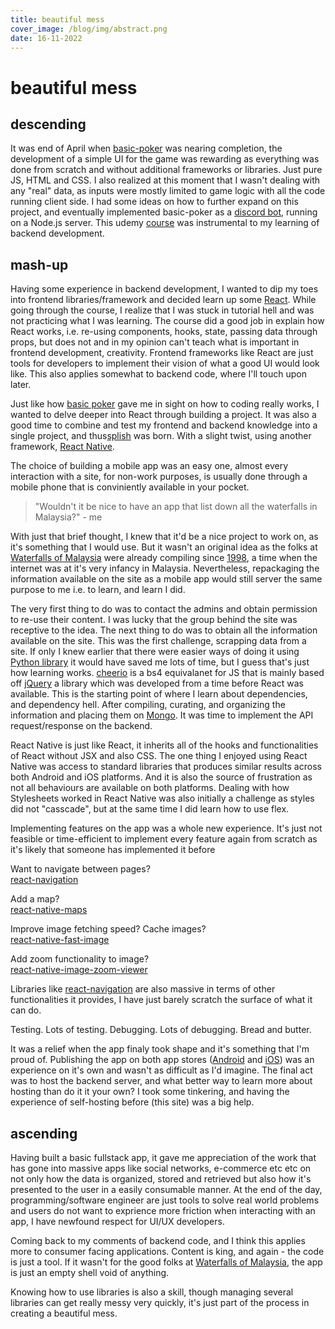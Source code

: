 ```yaml
---
title: beautiful mess
cover_image: /blog/img/abstract.png
date: 16-11-2022
---
```


# beautiful mess

## descending

It was end of April when [basic-poker](https://github.com/nightisyang/basic-poker) was nearing completion, the development of a simple UI for the game was rewarding as everything was done from scratch and without additional frameworks or libraries. Just pure JS, HTML and CSS. I also realized at this moment that I wasn't dealing with any "real" data, as inputs were mostly limited to game logic with all the code running client side. I had some ideas on how to further expand on this project, and eventually implemented basic-poker as a [discord bot](https://github.com/nightisyang/discord-poker-bot), running on a Node.js server. This udemy [course](https://www.udemy.com/course/nodejs-express-mongodb-bootcamp/) was instrumental to my learning of backend development.

## mash-up

Having some experience in backend development, I wanted to dip my toes into frontend libraries/framework and decided learn up some [React](https://www.udemy.com/course/React-the-complete-guide-incl-redux/). While going through the course, I realize that I was stuck in tutorial hell and was not practicing what I was learning. The course did a good job in explain how React works, i.e. re-using components, hooks, state, passing data through props, but does not and in my opinion can't teach what is important in frontend development, creativity. Frontend frameworks like React are just tools for developers to implement their vision of what a good UI would look like. This also applies somewhat to backend code, where I'll touch upon later.

Just like how [basic poker](https://github.com/nightisyang/basic-poker) gave me in sight on how to coding really works, I wanted to delve deeper into React through building a project. It was also a good time to combine and test my frontend and backend knowledge into a single project, and thus[splish](https://github.com/nightisyang/splish) was born. With a slight twist, using another framework, [React Native](https://reactnative.dev/).

The choice of building a mobile app was an easy one, almost every interaction with a site, for non-work purposes, is usually done through a mobile phone that is conviniently available in your pocket.

> "Wouldn't it be nice to have an app that list down all the waterfalls in Malaysia?" - me

With just that brief thought, I knew that it'd be a nice project to work on, as it's something that I would use. But it wasn't an original idea as the folks at [Waterfalls of Malaysia](https://waterfallsofmalaysia.com/d.php) were already compiling since [1998](https://waterfallsofmalaysia.com/index.htm), a time when the internet was at it's very infancy in Malaysia. Nevertheless, repackaging the information available on the site as a mobile app would still server the same purpose to me i.e. to learn, and learn I did.

The very first thing to do was to contact the admins and obtain permission to re-use their content. I was lucky that the group behind the site was receptive to the idea. The next thing to do was to obtain all the information available on the site. This was the first challenge, scrapping data from a site. If only I knew earlier that there were easier ways of doing it using [Python library](https://www.crummy.com/software/BeautifulSoup/bs4/doc/) it would have saved me lots of time, but I guess that's just how learning works. [cheerio](https://cheerio.js.org/) is a bs4 equivalanet for JS that is mainly based off [jQuery](https://jquery.com/) a library which was developed from a time before React was available. This is the starting point of where I learn about dependencies, and dependency hell. After compiling, curating, and organizing the information and placing them on [Mongo](https://www.mongodb.com/). It was time to implement the API request/response on the backend.

React Native is just like React, it inherits all of the hooks and functionalities of React without JSX and also CSS. The one thing I enjoyed using React Native was access to standard libraries that produces similar results across both Android and iOS platforms. And it is also the source of frustration as not all behaviours are available on both platforms. Dealing with how Stylesheets worked in React Native was also initially a challenge as styles did not "casscade", but at the same time I did learn how to use flex.

Implementing features on the app was a whole new experience. It's just not feasible or time-efficient to implement every feature again from scratch as it's likely that someone has implemented it before

Want to navigate between pages?  
[react-navigation](https://reactnavigation.org/)

Add a map?  
[react-native-maps](https://github.com/react-native-maps/react-native-maps)

Improve image fetching speed? Cache images?  
[react-native-fast-image](https://github.com/DylanVann/react-native-fast-image)

Add zoom functionality to image?  
[react-native-image-zoom-viewer](https://www.npmjs.com/package/react-native-image-zoom-viewer)

Libraries like [react-navigation](https://reactnavigation.org) are also massive in terms of other functionalities it provides, I have just barely scratch the surface of what it can do.

Testing. Lots of testing. Debugging. Lots of debugging. Bread and butter.

It was a relief when the app finaly took shape and it's something that I'm proud of. Publishing the app on both app stores ([Android](https://play.google.com/store/apps/details?id=com.splish14092022&pli=1) and [iOS](https://apps.apple.com/us/app/splishmy/id6443442595)) was an experience on it's own and wasn't as difficult as I'd imagine. The final act was to host the backend server, and what better way to learn more about hosting than do it it your own? I took some tinkering, and having the experience of self-hosting before (this site) was a big help.

## ascending

Having built a basic fullstack app, it gave me appreciation of the work that has gone into massive apps like social networks, e-commerce etc etc on not only how the data is organized, stored and retrieved but also how it's presented to the user in a easily consumable manner. At the end of the day, programming/software engineer are just tools to solve real world problems and users do not want to exprience more friction when interacting with an app, I have newfound respect for UI/UX developers.

Coming back to my comments of backend code, and I think this applies more to consumer facing applications. Content is king, and again - the code is just a tool. If it wasn't for the good folks at [Waterfalls of Malaysia](https://waterfallsofmalaysia.com/d.php), the app is just an empty shell void of anything.

Knowing how to use libraries is also a skill, though managing several libraries can get really messy very quickly, it's just part of the process in creating a beautiful mess.
